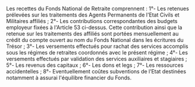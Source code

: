 Les recettes du Fonds National de Retraite comprennent :
1°- Les retenues prélevées sur les traitements des Agents Permanents de l'Etat Civils et Militaires affiliés ;
2°- Les contributions correspondantes des budgets employeur fixées à l'Article 53 ci-dessus. Cette contribution ainsi que la retenue sur les traitements des affiliés sont portées mensuellement au crédit du compte ouvert au nom du Fonds National dans les écri­tures du Trésor ;
3°- Les versements effectués pour rachat des services accomplis sous les régimes de retraites coordonnés avec le présent régime ;
4°- Les versements effectués par validation des services auxiliaires et stagiaires ;
5°- Les revenus des capitaux ;
6°- Les dons et legs ;
7°- Les ressources accidentelles ;
8°- Eventuellement coûtes subventions de l’Etat destinées notamment à assurai l'équilibre financier du Fonds.